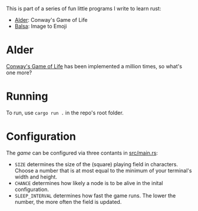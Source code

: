 This is part of a series of fun little programs I write to learn rust:

- [Alder](https://github.com/coijanovic/alder): Conway's Game of Life
- [Balsa](https://github.com/coijanovic/balsa): Image to Emoji

# Alder

[Conway's Game of Life](https://en.wikipedia.org/wiki/Conway's_Game_of_Life) has been implemented a million times, so what's one more?

# Running

To run, use `cargo run .` in the repo's root folder.

# Configuration

The *game* can be configured via three contants in [src/main.rs](./src/main.rs):

- `SIZE` determines the size of the (square) playing field in characters.
  Choose a number that is at most equal to the minimum of your terminal's width and height.
- `CHANCE` determines how likely a node is to be alive in the inital configuration.
- `SLEEP_INTERVAL` determines how fast the game runs.
  The lower the number, the more often the field is updated.
